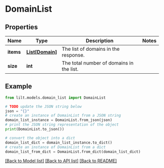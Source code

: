 # DomainList


## Properties

Name | Type | Description | Notes
------------ | ------------- | ------------- | -------------
**items** | [**List[Domain]**](Domain.md) | The list of domains in the response. | 
**size** | **int** | The total number of domains in the list. | 

## Example

```python
from lilt.models.domain_list import DomainList

# TODO update the JSON string below
json = "{}"
# create an instance of DomainList from a JSON string
domain_list_instance = DomainList.from_json(json)
# print the JSON string representation of the object
print(DomainList.to_json())

# convert the object into a dict
domain_list_dict = domain_list_instance.to_dict()
# create an instance of DomainList from a dict
domain_list_from_dict = DomainList.from_dict(domain_list_dict)
```
[[Back to Model list]](../README.md#documentation-for-models) [[Back to API list]](../README.md#documentation-for-api-endpoints) [[Back to README]](../README.md)


